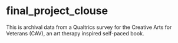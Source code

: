 # final_project_clouse
This is archival data from a Qualtrics survey for the Creative Arts for Veterans (CAV), an art therapy inspired self-paced book. 
